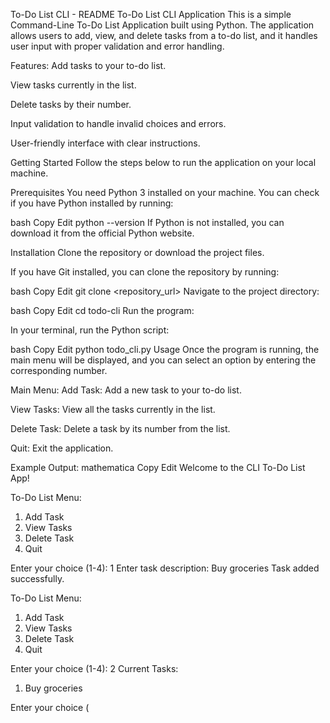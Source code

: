 To-Do List CLI - README
To-Do List CLI Application
This is a simple Command-Line To-Do List Application built using Python. The application allows users to add, view, and delete tasks from a to-do list, and it handles user input with proper validation and error handling.

Features:
Add tasks to your to-do list.

View tasks currently in the list.

Delete tasks by their number.

Input validation to handle invalid choices and errors.

User-friendly interface with clear instructions.

Getting Started
Follow the steps below to run the application on your local machine.

Prerequisites
You need Python 3 installed on your machine. You can check if you have Python installed by running:

bash
Copy
Edit
python --version
If Python is not installed, you can download it from the official Python website.

Installation
Clone the repository or download the project files.

If you have Git installed, you can clone the repository by running:

bash
Copy
Edit
git clone <repository_url>
Navigate to the project directory:

bash
Copy
Edit
cd todo-cli
Run the program:

In your terminal, run the Python script:

bash
Copy
Edit
python todo_cli.py
Usage
Once the program is running, the main menu will be displayed, and you can select an option by entering the corresponding number.

Main Menu:
Add Task: Add a new task to your to-do list.

View Tasks: View all the tasks currently in the list.

Delete Task: Delete a task by its number from the list.

Quit: Exit the application.

Example Output:
mathematica
Copy
Edit
Welcome to the CLI To-Do List App!

To-Do List Menu:
1. Add Task
2. View Tasks
3. Delete Task
4. Quit

Enter your choice (1-4): 1
Enter task description: Buy groceries
Task added successfully.

To-Do List Menu:
1. Add Task
2. View Tasks
3. Delete Task
4. Quit

Enter your choice (1-4): 2
Current Tasks:
1. Buy groceries

Enter your choice (
